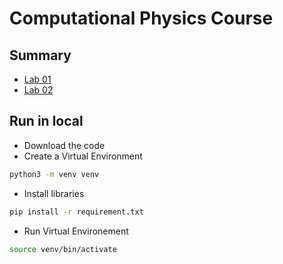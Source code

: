 # Computational Physics Course

## Summary

- [Lab 01](https://github.com/AlexRTC1997/Computational_Physics/tree/main/Lab_01)
- [Lab 02](https://github.com/AlexRTC1997/Computational_Physics/tree/main/Lab_02)

## Run in local

- Download the code
- Create a Virtual Environment

```bash
python3 -m venv venv
```

- Install libraries

```bash
pip install -r requirement.txt
```

- Run Virtual Environement

```bash
source venv/bin/activate
```
